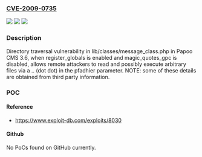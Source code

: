 ### [CVE-2009-0735](https://cve.mitre.org/cgi-bin/cvename.cgi?name=CVE-2009-0735)
![](https://img.shields.io/static/v1?label=Product&message=n%2Fa&color=blue)
![](https://img.shields.io/static/v1?label=Version&message=n%2Fa&color=blue)
![](https://img.shields.io/static/v1?label=Vulnerability&message=n%2Fa&color=brighgreen)

### Description

Directory traversal vulnerability in lib/classes/message_class.php in Papoo CMS 3.6, when register_globals is enabled and magic_quotes_gpc is disabled, allows remote attackers to read and possibly execute arbitrary files via a .. (dot dot) in the pfadhier parameter.  NOTE: some of these details are obtained from third party information.

### POC

#### Reference
- https://www.exploit-db.com/exploits/8030

#### Github
No PoCs found on GitHub currently.

